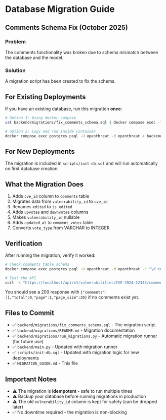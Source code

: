 # Database Migration Guide

## Comments Schema Fix (October 2025)

### Problem
The comments functionality was broken due to schema mismatch between the database and the model.

### Solution
A migration script has been created to fix the schema.

## For Existing Deployments

If you have an existing database, run this migration **once**:

```bash
# Option 1: Using docker compose
cat backend/migrations/fix_comments_schema.sql | docker compose exec -T postgres psql -U openthreat -d openthreat

# Option 2: Copy and run inside container
docker compose exec postgres psql -U openthreat -d openthreat < backend/migrations/fix_comments_schema.sql
```

## For New Deployments

The migration is included in `scripts/init-db.sql` and will run automatically on first database creation.

## What the Migration Does

1. Adds `cve_id` column to `comments` table
2. Migrates data from `vulnerability_id` to `cve_id`
3. Renames `edited` to `is_edited`
4. Adds `upvotes` and `downvotes` columns
5. Makes `vulnerability_id` nullable
6. Adds `updated_at` to `comment_votes` table
7. Converts `vote_type` from VARCHAR to INTEGER

## Verification

After running the migration, verify it worked:

```bash
# Check comments table schema
docker compose exec postgres psql -U openthreat -d openthreat -c "\d comments"

# Test the API
curl -k "https://localhost/api/v1/vulnerabilities/CVE-2024-12345/comments?page=1&page_size=20"
```

You should see a 200 response with `{"comments":[],"total":0,"page":1,"page_size":20}` if no comments exist yet.

## Files to Commit

- ✅ `backend/migrations/fix_comments_schema.sql` - The migration script
- ✅ `backend/migrations/README.md` - Migration documentation
- ✅ `backend/migrations/run_migrations.py` - Automatic migration runner (for future use)
- ✅ `backend/main.py` - Updated with migration runner
- ✅ `scripts/init-db.sql` - Updated with migration logic for new deployments
- ✅ `MIGRATION_GUIDE.md` - This file

## Important Notes

- ⚠️ The migration is **idempotent** - safe to run multiple times
- ⚠️ Backup your database before running migrations in production
- ⚠️ The old `vulnerability_id` column is kept for safety (can be dropped later)
- ✅ No downtime required - the migration is non-blocking
